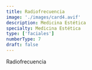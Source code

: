 ```yaml
---
title: Radiofrecuencia
image: './images/card4.avif'
description: Medicina Estética
specialty: Medicina Estética
type: ['faciales']
numberType: 7
draft: false
---
```


Radiofrecuencia
